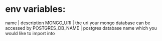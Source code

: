 # env variables:

name | description
MONGO_URI | the uri your mongo database can be accessed by
POSTGRES_DB_NAME | postgres database name which you would like to import into